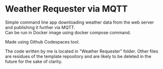 # Weather Requester via MQTT

Simple command line app downloading weather data from the web server and publishing it further via MQTT.<br />
Can be run in Docker image using docker compose command.<br />

Made using Github Codespaces tool. <br />



The code written by me is located in "Weather Requester" folder.
Other files are residues of the template repository and are likely to be deleted in the future for the sake of clarity.
